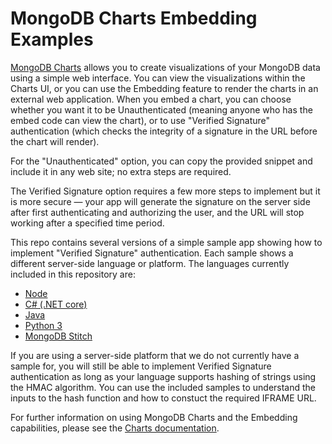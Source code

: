 # MongoDB Charts Embedding Examples
[MongoDB Charts](http://mongodb.com/charts) allows you to create visualizations of your MongoDB data using a simple web interface. 
You can view the visualizations within the Charts UI, or you can use the Embedding feature to render the charts in an external web 
application. When you embed a chart, you can choose whether you want it to be Unauthenticated (meaning anyone who has the embed code 
can view the chart), or to use "Verified Signature" authentication (which checks the integrity of a signature in the URL before the chart will render).

For the "Unauthenticated" option, you can copy the provided snippet and include it in any web site; no extra steps are required.

The Verified Signature option requires a few more steps to implement but it is more secure — your app will generate the signature on the server side after 
first authenticating and authorizing the user, and the URL will stop working after a specified time period.

This repo contains several versions of a simple sample app showing how to implement "Verified Signature" authentication. Each sample shows a different
server-side language or platform. The languages currently included in this repository are:
 * [Node](node)
 * [C# (.NET core)](c-sharp)
 * [Java](java)
 * [Python 3](python)
 * [MongoDB Stitch](stitch)

If you are using a server-side platform that we do not currently have a sample for, you will still be able to implement Verified Signature authentication
as long as your language supports hashing of strings using the HMAC algorithm. You can use the included samples to understand the inputs to the hash
function and how to constuct the required IFRAME URL. 

For further information on using MongoDB Charts and the Embedding capabilities, please see the [Charts documentation](https://docs.mongodb.com/charts).